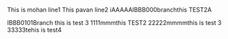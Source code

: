 This is mohan line1
This pavan line2
iAAAAAIBBB000branchthis TEST2A

IBBB0101Branch this is test 3
1111mmmthis TEST2
22222mmmmthis is test 3
33333tehis is test4


